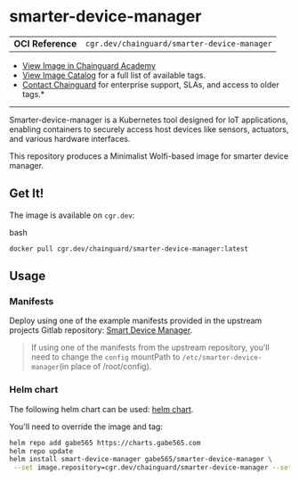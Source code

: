 <!--monopod:start-->
# smarter-device-manager
| | |
| - | - |
| **OCI Reference** | `cgr.dev/chainguard/smarter-device-manager` |


* [View Image in Chainguard Academy](https://edu.chainguard.dev/chainguard/chainguard-images/reference/smarter-device-manager/overview/)
* [View Image Catalog](https://console.enforce.dev/images/catalog) for a full list of available tags.
* [Contact Chainguard](https://www.chainguard.dev/chainguard-images) for enterprise support, SLAs, and access to older tags.*

---
<!--monopod:end-->

Smarter-device-manager is a Kubernetes tool designed for IoT applications,
enabling containers to securely access host devices like sensors, actuators,
and various hardware interfaces.

This repository produces a Minimalist Wolfi-based image for smarter device manager.

## Get It!

The image is available on `cgr.dev`:

bash
```
docker pull cgr.dev/chainguard/smarter-device-manager:latest
```

## Usage

### Manifests
Deploy using one of the example manifests provided in the upstream projects
Gitlab repository: [Smart Device Manager](https://gitlab.com/arm-research/smarter/smarter-device-manager).

> If using one of the manifests from the upstream repository, you'll need to
change the `config` mountPath to `/etc/smarter-device-manager`(in place of /root/config).

### Helm chart

The following helm chart can be used:
[helm chart](https://github.com/gabe565/charts/tree/main/charts/smarter-device-manager).

You'll need to override the image and tag:

```bash
helm repo add gabe565 https://charts.gabe565.com
helm repo update
helm install smart-device-manager gabe565/smarter-device-manager \
 --set image.repository=cgr.dev/chainguard/smarter-device-manager --set image.tag=latest
```
